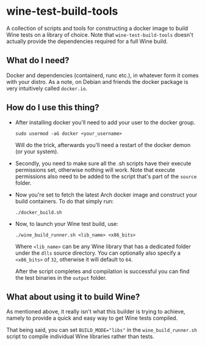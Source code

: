 ﻿# wine-test-build-tools

A collection of scripts and tools for constructing a docker image to build Wine tests on a library of choice. Note that `wine-test-build-tools` doesn't actually provide the dependencies required for a full Wine build.

## What do I need?

Docker and dependencies (containerd, runc etc.), in whatever form it comes with your distro. As a note, on Debian and friends the docker package is very intuitively called `docker.io`.

## How do I use this thing?

* After installing docker you'll need to add your user to the docker group.
  
    `sudo usermod -aG docker <your_username>`
  
    Will do the trick, afterwards you'll need a restart of the docker demon (or your system).

* Secondly, you need to make sure all the .sh scripts have their execute permissions set, otherwise nothing will work. Note that execute permissions also need to be added to the script that's part of the `source` folder.

* Now you're set to fetch the latest Arch docker image and construct your build containers. To do that simply run:
  
    `./docker_build.sh`

* Now, to launch your Wine test build, use:
  
    `./wine_build_runner.sh <lib_name> <x86_bits>`
  
    Where `<lib_name>` can be any Wine library that has a dedicated folder under the `dlls` source directory. You can optionally also specify a `<x86_bits>` of `32`, otherwise it will default to `64`.
  
    After the script completes and compilation is successful you can find the test binaries in the `output` folder.

## What about using it to build Wine?

As mentioned above, it really isn't what this builder is trying to achieve, namely to provide a quick and easy way to get Wine tests compiled.

That being said, you can set `BUILD_MODE="libs"` in the `wine_build_runner.sh` script to compile individual Wine libraries rather than tests.

